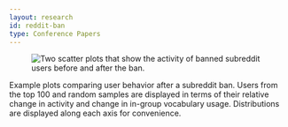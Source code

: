 ```yaml
---
layout: research
id: reddit-ban
type: Conference Papers
---
```


<div class="research-banner">
    <figure class="research-hero">
        <img class="research-figure" src="../../assets/png/reddit-ban-hero.png" alt="Two scatter plots that show the activity of banned subreddit users before and after the ban.">
    </figure>
    <p class="research-figure-caption">Example plots comparing user behavior after a subreddit ban. Users from the top 100 and random samples are displayed in terms of their relative change in activity and change in in-group vocabulary usage. Distributions are displayed along each axis for convenience.</p>
</div> 